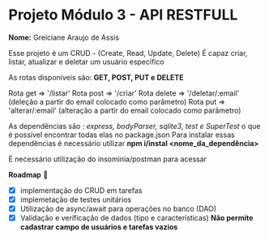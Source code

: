 # Projeto Módulo 3 - API RESTFULL 
__Nome:__ Greiciane Araujo de Assis 


Esse projeto é um CRUD - (Create, Read, Update, Delete) 
É capaz criar, listar, atualizar e deletar um usuário específico

As rotas disponíveis são: __GET, POST, PUT e DELETE__

Rota get => '/listar'
Rota post => '/criar'
Rota delete => '/deletar/:email' (deleção a partir do email colocado como parâmetro)
Rota put => 'alterar/:email' (alteração a partir do email colocado como parâmetro)

As dependências são : *express, bodyParser, sqlite3, test e SuperTest* o que é possível encontrar todas elas no package.json 
Para instalar essas dependências é necessário utilizar __npm i/instal <nome_da_dependência>__

É necessário utilização do insominia/postman para acessar

  __Roadmap__ :pushpin:
  - [x] implementação do CRUD em tarefas 
  - [x] implemetação de testes unitários
  - [x] Utilização de async/await para operações no banco (DAO)
  - [x] Validação e verificação de dados (tipo e características)
  __Não permite cadastrar campo de usuários e tarefas vazios__
